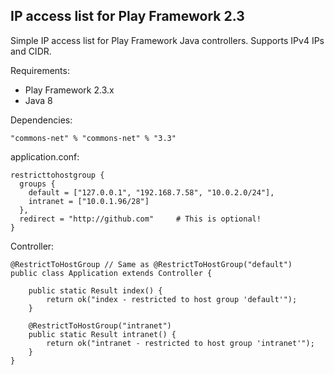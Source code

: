 ## IP access list for Play Framework 2.3

Simple IP access list for Play Framework Java controllers. Supports IPv4 IPs and CIDR.

Requirements:

- Play Framework 2.3.x
- Java 8

Dependencies:

    "commons-net" % "commons-net" % "3.3"

application.conf:

    restricttohostgroup {
      groups {
        default = ["127.0.0.1", "192.168.7.58", "10.0.2.0/24"],
        intranet = ["10.0.1.96/28"]
      },
      redirect = "http://github.com"     # This is optional!
    }


Controller:

    @RestrictToHostGroup // Same as @RestrictToHostGroup("default")
    public class Application extends Controller {

        public static Result index() {
            return ok("index - restricted to host group 'default'");
        }

        @RestrictToHostGroup("intranet")
        public static Result intranet() {
            return ok("intranet - restricted to host group 'intranet'");
        }
    }
